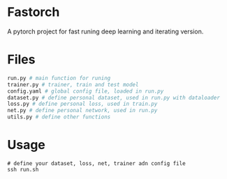 # Fastorch
A pytorch project for fast runing deep learning and iterating version.

# Files

```python
run.py # main function for runing
trainer.py # trainer, train and test model
config.yaml # global config file, loaded in run.py
dataset.py # define personal dataset, used in run.py with dataloader
loss.py # define personal loss, used in train.py
net.py # define personal network, used in run.py
utils.py # define other functions
```

# Usage

```bas
# define your dataset, loss, net, trainer adn config file
ssh run.sh
```

